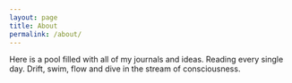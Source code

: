 ```yaml
---
layout: page
title: About
permalink: /about/
---
```


Here is a pool filled with all of my journals and ideas. Reading every single day. Drift, swim, flow and dive in the stream of consciousness.
